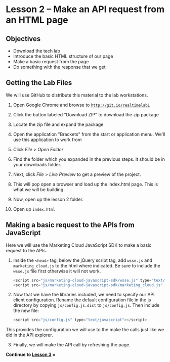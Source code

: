 Lesson 2 – Make an API request from an HTML page
=====

Objectives
-----
*	Download the tech lab
*	Introduce the basic HTML structure of our page
*	Make a basic request from the page
*	Do something with the response that we get

Getting the Lab Files
-----

We will use GitHub to distribute this material to the lab workstations.

1.	Open Google Chrome and browse to <a href="http://git.io/realtimelab" target="_blank">`http://git.io/realtimelab1`</a>
2.	Click the button labeled "Download ZIP" to download the zip package
3.  Locate the zip file and expand the package
4.  Open the application "Brackets" from the start or application menu. We'll use this application to work from
5.	Click *File* > *Open Folder*

6.	Find the folder which you expanded in the previous steps. It should be in your downloads folder.
7.	Next, click *File* > *Live Preview* to get a preview of the project.

8.	This will pop open a browser and load up the index.html page. This is what we will be building.
9.	Now, open up the lesson 2 folder.
10.	Open up `index.html`

Making a basic request to the APIs from JavaScript
-----

Here we will use the Marketing Cloud JavaScript SDK to make a basic request to the APIs.

1.	Inside the `<head>` tag, below the jQuery script tag, add `wsse.js` and `marketing_cloud.js` to the html where indicated. Be sure to include the `wsse.js` file first otherwise it will not work.

    ```javascript
    <script src="js/marketing-cloud-javascript-sdk/wsse.js" type="text/javascript"></script>
    <script src="js/marketing-cloud-javascript-sdk/marketing_cloud.js" type="text/javascript"></script>
    ```

2.	Now that we have the libraries included, we need to specify our API client configuration. Rename the default configuration file in the js directory by copying `js/config.js.dist` to `js/config.js`. Then include the new file:

    ```javascript
    <script src="js/config.js" type="text/javascript"></script>
    ```

 This provides the configuration we will use to the make the calls just like we did in the API explorer.

3.	Finally, we will make the API call by refreshing the page.

**Continue to [Lesson 3](../lesson_3) »**

